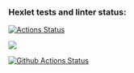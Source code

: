 ### Hexlet tests and linter status:
[![Actions Status](https://github.com/StanislavKls/php-project-lvl1/workflows/hexlet-check/badge.svg)](https://github.com/StanislavKls/php-project-lvl1/actions)

<a href="https://codeclimate.com/github/codeclimate/codeclimate/maintainability"><img src="https://api.codeclimate.com/v1/badges/a99a88d28ad37a79dbf6/maintainability" /></a>

[![Github Actions Status](https://github.com/StanislavKls/php-project-lvl1/workflows/PHP%20CI/badge.svg)](https://github.com/StanislavKls/php-project-lvl1/actions)
